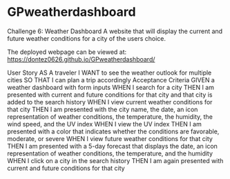 # GPweatherdashboard
Challenge 6: Weather Dashboard
A website that will display the current and future weather conditions for a city of the users choice.

The deployed webpage can be viewed at: https://dontez0626.github.io/GPweatherdashboard/

User Story
AS A traveler
    I WANT to see the weather outlook for multiple cities
        SO THAT I can plan a trip accordingly
Acceptance Criteria
GIVEN a weather dashboard with form inputs
    WHEN I search for a city
        THEN I am presented with current and future conditions for that city and that city is added to the search history
    WHEN I view current weather conditions for that city
        THEN I am presented with the city name, the date, an icon representation of weather conditions, the temperature, the humidity, the wind speed, and the UV index
    WHEN I view the UV index
        THEN I am presented with a color that indicates whether the conditions are favorable, moderate, or severe
    WHEN I view future weather conditions for that city
        THEN I am presented with a 5-day forecast that displays the date, an icon representation of weather conditions, the temperature, and the humidity
    WHEN I click on a city in the search history
        THEN I am again presented with current and future conditions for that city
